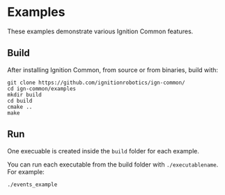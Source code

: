 # Examples

These examples demonstrate various Ignition Common features.

## Build

After installing Ignition Common, from source or from binaries, build with:

```
git clone https://github.com/ignitionrobotics/ign-common/
cd ign-common/examples
mkdir build
cd build
cmake ..
make
```

## Run

One execuable is created inside the `build` folder for each example.

You can run each executable from the build folder with `./executablename`. For example:

`./events_example`


